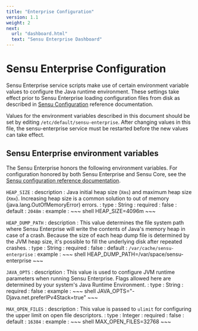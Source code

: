 ```yaml
---
title: "Enterprise Configuration"
version: 1.1
weight: 2
next:
  url: "dashboard.html"
  text: "Sensu Enterprise Dashboard"
---
```


# Sensu Enterprise Configuration

Sensu Enterprise service scripts make use of certain environment variable values
to configure the Java runtime environment. These settings take effect prior to
Sensu Enterprise loading configuration files from disk as described in [Sensu
Configuration][1] reference documentation.

Values for the environment variables described in this document should be set by
editing `/etc/default/sensu-enterprise`. After changing values in this file, the
sensu-enterprise service must be restarted before the new values can take effect.

## Sensu Enterprise environment variables

The Sensu Enterprise honors the following environment variables. For
configuration honored by both Sensu Enterprise and Sensu Core, see the
[Sensu configuration reference documentation][1].

`HEAP_SIZE`
: description
  : Java initial heap size (`Xms`) and maximum heap size (`Xmx`).
    Increasing heap size is a common solution to out of memory
    (java.lang.OutOfMemoryError) errors.
: type
  : String
: required
  : false
: default
  : `2048m`
: example
  : ~~~ shell
    HEAP_SIZE=4096m
    ~~~

`HEAP_DUMP_PATH`
: description
  : This value determines the file system path where Sensu Enterprise will write
    the contents of Java's memory heap in case of a crash. Because the size of each
    heap dump file is determined by the JVM heap size, it's possible to fill the
    underlying disk after repeated crashes.
: type
  : String
: required
  : false
: default
  : `/var/cache/sensu-enterprise`
: example
  : ~~~ shell
    HEAP_DUMP_PATH=/var/space/sensu-enterprise
    ~~~

`JAVA_OPTS`
: description
  : This value is used to configure JVM runtime parameters when running Sensu
    Enterprise. Flags allowed here are determined by your system's Java Runtime
    Environment.
: type
  : String
: required
  : false
: example
  : ~~~ shell
    JAVA_OPTS="-Djava.net.preferIPv4Stack=true"
    ~~~

`MAX_OPEN_FILES`
: description
  : This value is passed to `ulimit` for configuring the upper limit on open file descriptors.
: type
  : Integer
: required
  : false
: default
  : `16384`
: example
  : ~~~ shell
    MAX_OPEN_FILES=32768
    ~~~

[1]: ../reference/configuration.html
